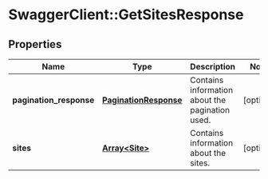 # SwaggerClient::GetSitesResponse

## Properties
Name | Type | Description | Notes
------------ | ------------- | ------------- | -------------
**pagination_response** | [**PaginationResponse**](PaginationResponse.md) | Contains information about the pagination used. | [optional] 
**sites** | [**Array&lt;Site&gt;**](Site.md) | Contains information about the sites. | [optional] 


